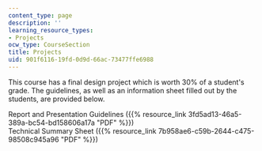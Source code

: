 ```yaml
---
content_type: page
description: ''
learning_resource_types:
- Projects
ocw_type: CourseSection
title: Projects
uid: 901f6116-19fd-0d9d-66ac-73477ffe6988
---
```


This course has a final design project which is worth 30% of a student's grade. The guidelines, as well as an information sheet filled out by the students, are provided below.  
  
Report and Presentation Guidelines ({{% resource_link 3fd5ad13-46a5-389a-bc54-bd158606a17a "PDF" %}})  
Technical Summary Sheet ({{% resource_link 7b958ae6-c59b-2644-c475-98508c945a96 "PDF" %}})